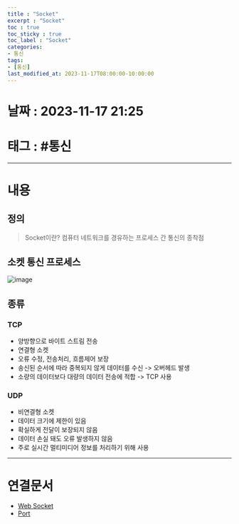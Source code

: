 ```yaml
---
title : "Socket"
excerpt : "Socket"
toc : true
toc_sticky : true
toc_label : "Socket"
categories:
- 통신
tags:
- [통신]
last_modified_at: 2023-11-17T08:00:00-10:00:00
---
```


# 날짜 : 2023-11-17 21:25

# 태그 : #통신
---

# 내용

## 정의
> Socket이란?
>컴퓨터 네트워크를 경유하는 프로세스 간 통신의 종착점

## 소켓 통신 프로세스
  
![image](./../../assets/images/../../assets/Images/SocketCommunicationProcess.png)

## 종류

### TCP
- 양방향으로 바이트 스트림 전송
- 연결형 소켓
- 오류 수정, 전송처리, 흐름제어 보장
- 송신된 순서에 따라 중복되지 않게 데이터를 수신 -> 오버헤드 발생
- 소량의 데이터보다 대량의 데이터 전송에 적합 -> TCP 사용

### UDP
- 비연결형 소켓
- 데이터 크기에 제한이 있음
- 확실하게 전달이 보장되지 않음
- 데이터 손실 돼도 오류 발생하지 않음
- 주로 실시간 멀티미디어 정보를 처리하기 위해 사용

---

# 연결문서
- [Web Socket](../../통신/통신-Web-Socket)
- [Port](../../DevelopCommon/DevelopCommon-Port)